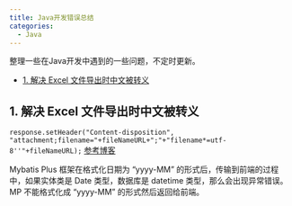 ```yaml
---
title: Java开发错误总结
categories:
  - Java
---
```


整理一些在Java开发中遇到的一些问题，不定时更新。

<!-- more -->

<!-- @import "[TOC]" {cmd="toc" depthFrom=2 depthTo=6 orderedList=true} -->

<!-- code_chunk_output -->

- [1. 解决 Excel 文件导出时中文被转义](#1-解决-excel-文件导出时中文被转义)

<!-- /code_chunk_output -->

## 1. 解决 Excel 文件导出时中文被转义

`response.setHeader("Content-disposition", "attachment;filename="+fileNameURL+";"+"filename*=utf-8''"+fileNameURL);`
[参考博客](https://blog.csdn.net/qq_28869233/article/details/87979552?spm=1035.2023.3001.6557&utm_medium=distribute.pc_relevant_bbs_down.none-task-blog-2~default~OPENSEARCH~default-6.nonecase&depth_1-utm_source=distribute.pc_relevant_bbs_down.none-task-blog-2~default~OPENSEARCH~default-6.nonecase
)

Mybatis Plus 框架在格式化日期为 “yyyy-MM” 的形式后，传输到前端的过程中，如果实体类是 Date 类型，数据库是 datetime 类型，那么会出现异常错误。MP 不能格式化成 “yyyy-MM” 的形式然后返回给前端。
